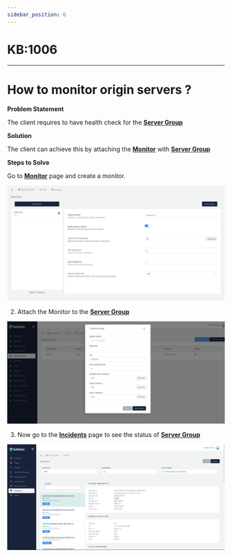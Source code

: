 ```yaml
---
sidebar_position: 6
---
```


# KB:1006
----------

# How to monitor origin servers ?

**Problem Statement**

The client requires to have health check for the [**Server Group**](/docs/enterprise/waf/listener/server_groups/servergroup.md)

**Solution**

The client can achieve this by attaching the [**Monitor**](/docs/enterprise/waf/listener/monitor.md) with [**Server Group**](/docs/enterprise/waf/listener/server_groups/servergroup.md)


**Steps to Solve**

Go to [**Monitor**](/docs/enterprise/waf/listener/monitor.md) page and create a monitor.

![kb-1006](/img/waf/v6/kb/kb6.png)

2. Attach the Monitor to the [**Server Group**](/docs/enterprise/waf/listener/server_groups/servergroup.md)

![kb-1006](/img/waf/v6/kb/kb61.png)

3. Now go to the [**Incidents**](/docs/enterprise/waf/incidents.md) page to see the status of [**Server Group**](/docs/enterprise/waf/listener/server_groups/servergroup.md)

![kb-1006](/img/waf/v6/kb/kb66incident.png)
